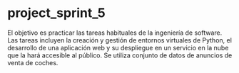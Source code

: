 # project_sprint_5
El objetivo es practicar las tareas habituales de la ingeniería de software. Las tareas incluyen la creación y gestión de entornos virtuales de Python, el desarrollo de una aplicación web y su despliegue en un servicio en la nube que la hará accesible al público. Se utiliza conjunto de datos de anuncios de venta de coches.
